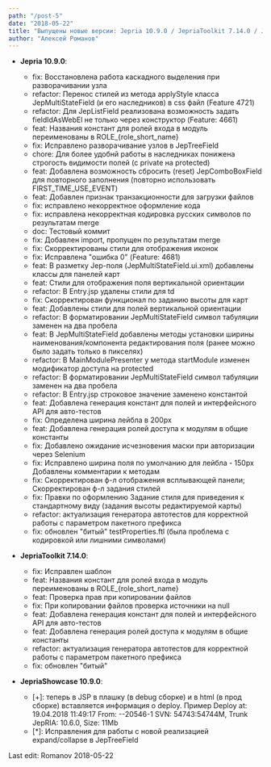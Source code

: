 ```yaml
---
path: "/post-5"
date: "2018-05-22"
title: "Выпущены новые версии: Jepria 10.9.0 / JepriaToolkit 7.14.0 / JepriaShowcase 10.9.0"
author: "Алексей Романов"
---
```

*  **Jepria 10.9.0**:
    *  fix: Восстановлена работа каскадного выделения при разворачивании узла
    *  refactor: Перенос стилей из метода applyStyle класса JepMultiStateField (и его наследников) в css файл (Feature 4721)
    *  refactor: Для JepListField реализована возможность задать fieldIdAsWebEl не только через конструктор (Feature: 4661)
    *  feat: Названия констант для ролей входа в модуль переименованы в ROLE_{role_short_name}
    *  fix: Исправлено разворачивание узлов в JepTreeField
    *  chore: Для более удобнй работы в наследниках понижена строгость видимости полей (с private на protected)
    *  feat: Добавлена возможность сбросить (reset) JepComboBoxField для повторного заполнения (повторно использовать FIRST_TIME_USE_EVENT)
    *  feat: Добавлен признак транзакционности для загрузки файлов
    * fix: исправлено некорректное оформление кода
    * fix: исправлена некорректная кодировка русских символов по результатам merge
    * doc: Тестовый коммит
    * fix: Добавлен import, пропущен по результатам merge
    * fix: Скорректированы стили для отображения иконок
    * fix: Исправлена "ошибка 0" (Feature: 4681)
    * feat: В разметку Jep-поля (JepMultiStateField.ui.xml) добавлены классы для панелей карт
    * feat: Стили для отображения поля вертикальной ориентации
    * refactor: В Entry.jsp удалены стили для td
    * fix: Скорректирован функционал по заданию высоты для карт
    * feat: Добавлены стили для полей вертикальной ориентации
    * refactor: В форматировании JepMultiStateField символ табуляции заменен на два пробела
    * feat: В JepMultiStateField добавлены методы установки ширины наименования/компонента редактирования поля (ранее можно было задать только в пикселях)
    * refactor: В MainModulePresenter у метода startModule изменен модификатор доступа на protected
    * refactor: В форматировании JepMultiStateField символ табуляции заменен на два пробела
    * refactor: В Entry.jsp строковое значение заменено константой
    * feat: Добавлена генерация констант для полей и интерфейсного API для авто-тестов
    * fix: Определена ширина лейбла в 200px
    * feat: Добавлена генерация ролей доступа к модулям в общие константы
    * fix: Добавлено ожидание исчезновения маски при авторизации через Selenium
    * fix: Исправлено ширина поля по умолчанию для лейбла - 150px Добавлены комментарии к методам
    * fix: Скорректирован ф-л отображения всплывающей панели; Скорректирован ф-л задания стилей
    * fix: Правки по оформлению Задание стиля для приведения к стандартному виду (задания высоты редактируемой карты)
    * refactor: актуализация генератора автотестов для корректной работы с параметром пакетного префикса
    * fix: обновлен "битый" testProperties.ftl (была проблема с кодировкой или лишними символами)

* **JepriaToolkit 7.14.0**:
    * fix: Исправлен шаблон
    * feat: Названия констант для ролей входа в модуль переименованы в ROLE_{role_short_name}
    * feat: Проверка прав при копировании файлов
    * fix: При копировании файлов проверка источники на null
    * feat: Добавлена генерация констант для полей и интерфейсного API для авто-тестов
    * feat: Добавлена генерация ролей доступа к модулям в общие константы
    * refactor: актуализация генератора автотестов для корректной работы с параметром пакетного префикса
    * fix: обновлен "битый"

* **JepriaShowcase 10.9.0**:
    * [+]: теперь в JSP в плашку (в debug сборке) и в html (в прод сборке) вставляется информация о deploy. Пример Deploy at: 19.04.2018 11:49:17 From: --20546-1 SVN: 54743:54744M, Trunk JepRIA: 10.6.0, Size: 11Mb
    * [*]: Исправления для работы с новой реализацией expand/collapse в JepTreeField

  
Last edit: Romanov 2018-05-22